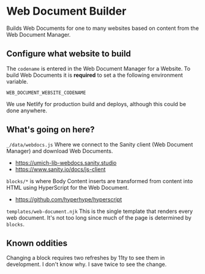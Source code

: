 # Web Document Builder

Builds Web Documents for one to many websites based on content from the Web Document Manager.

## Configure what website to build

The `codename` is entered in the Web Document Manager for a Website. To build Web Documents it is **required** to set a the following environment variable.

```env
WEB_DOCUMENT_WEBSITE_CODENAME
```

We use Netlify for production build and deploys, although this could be done anywhere.

## What's going on here?

`_/data/webdocs.js` Where we connect to the Sanity client (Web Document Manager) and download Web Documents.

- https://umich-lib-webdocs.sanity.studio
- https://www.sanity.io/docs/js-client

`blocks/*` is where Body Content inserts are transformed from content into HTML using HyperScript for the Web Document.

- https://github.com/hyperhype/hyperscript

`templates/web-document.njk` This is the single template that renders every web document. It's not too long since much of the page is determined by `blocks`.

## Known oddities

Changing a block requires two refreshes by 11ty to see them in development. I don't know why. I save twice to see the change.